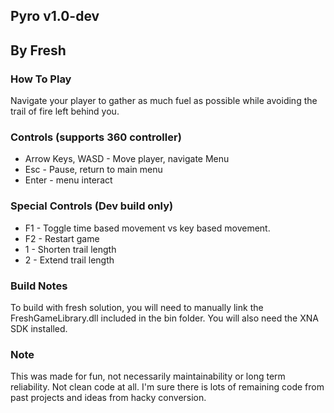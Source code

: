 ## Pyro v1.0-dev
##  By Fresh

### How To Play
Navigate your player to gather as much fuel as possible while avoiding the trail of fire left behind you.

### Controls (supports 360 controller)
- Arrow Keys, WASD - Move player, navigate Menu
- Esc - Pause, return to main menu
- Enter - menu interact

### Special Controls (Dev build only)
- F1 - Toggle time based movement vs key based movement.
- F2 - Restart game
- 1 - Shorten trail length
- 2 - Extend trail length

### Build Notes
To build with fresh solution, you will need to manually link the FreshGameLibrary.dll included in the bin folder. You will also need the XNA SDK installed.

### Note
This was made for fun, not necessarily maintainability or long term reliability. Not clean code at all. I'm sure there is lots of remaining code from past projects and ideas from hacky conversion.
